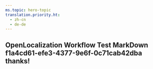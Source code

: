 ```yaml
---
ms.topic: hero-topic
translation.priority.ht: 
  - zh-cn
  - de-de
---
```

## OpenLocalization Workflow Test MarkDown f1a4cd61-efe3-4377-9e6f-0c71cab42dba thanks!
